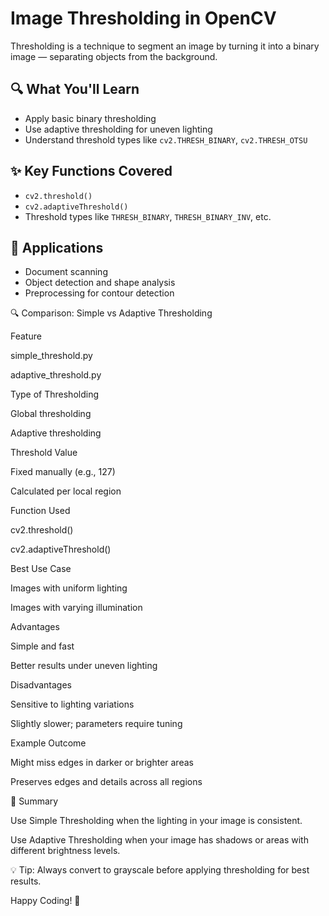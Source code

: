 # Image Thresholding in OpenCV

Thresholding is a technique to segment an image by turning it into a binary image — separating objects from the background.

## 🔍 What You'll Learn
- Apply basic binary thresholding
- Use adaptive thresholding for uneven lighting
- Understand threshold types like `cv2.THRESH_BINARY`, `cv2.THRESH_OTSU`

## ✨ Key Functions Covered
- `cv2.threshold()`
- `cv2.adaptiveThreshold()`
- Threshold types like `THRESH_BINARY`, `THRESH_BINARY_INV`, etc.

## 📌 Applications
- Document scanning
- Object detection and shape analysis
- Preprocessing for contour detection

🔍 Comparison: Simple vs Adaptive Thresholding

Feature

simple_threshold.py

adaptive_threshold.py

Type of Thresholding

Global thresholding

Adaptive thresholding

Threshold Value

Fixed manually (e.g., 127)

Calculated per local region

Function Used

cv2.threshold()

cv2.adaptiveThreshold()

Best Use Case

Images with uniform lighting

Images with varying illumination

Advantages

Simple and fast

Better results under uneven lighting

Disadvantages

Sensitive to lighting variations

Slightly slower; parameters require tuning

Example Outcome

Might miss edges in darker or brighter areas

Preserves edges and details across all regions

📝 Summary

Use Simple Thresholding when the lighting in your image is consistent.

Use Adaptive Thresholding when your image has shadows or areas with different brightness levels.

💡 Tip: Always convert to grayscale before applying thresholding for best results.

Happy Coding! 🚀


